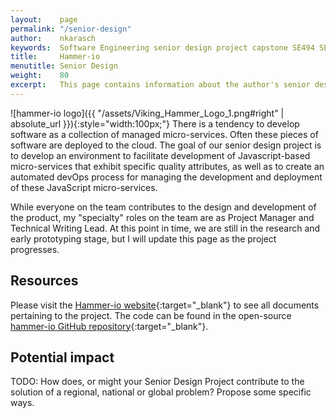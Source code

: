 ```yaml
---
layout:    page
permalink: "/senior-design"
author:    nkarasch
keywords:  Software Engineering senior design project capstone SE494 SE491 SE492 ISU iastate
title:     Hammer-io
menutitle: Senior Design
weight:    80
excerpt:   This page contains information about the author's senior design project.
--- 
```


![hammer-io logo]({{ "/assets/Viking_Hammer_Logo_1.png#right" | absolute_url }}){:style="width:100px;"}
There is a tendency to develop software as a collection of managed micro-services. Often these pieces of
software are deployed to the cloud. The goal of our senior design project is to develop an environment to
facilitate development of Javascript-based micro-services that exhibit specific quality attributes, as well
as to create an automated devOps process for managing the development and deployment of these JavaScript
micro-services.

While everyone on the team contributes to the design and development of the product, my "specialty"
roles on the team are as Project Manager and Technical Writing Lead. At this point in time, we are still
in the research and early prototyping stage, but I will update this page as the project progresses.

## Resources

Please visit the [Hammer-io website](https://hammer-io.github.io/){:target="_blank"} to see
all documents pertaining to the project. The code can be found in the open-source
[hammer-io GitHub repository](https://github.com/hammer-io/){:target="_blank"}.

## Potential impact

TODO: How does, or might your Senior Design Project contribute to the solution of a
regional, national or global problem? Propose some specific ways.
